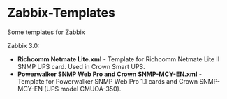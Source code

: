 # Zabbix-Templates  
Some templates for Zabbix  
  
Zabbix 3.0:  
- **Richcomm Netmate Lite.xml** - Template for Richcomm Netmate Lite II SNMP UPS card. Used in Crown Smart UPS.  
- **Powerwalker SNMP Web Pro and Crown SNMP-MCY-EN.xml** - Template for Powerwalker SNMP Web Pro 1.1 cards and Crown SNMP-MCY-EN (UPS model CMUOA-350).  
